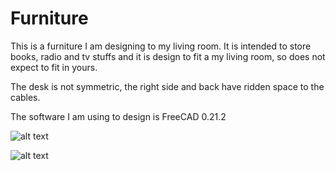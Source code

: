 # Furniture
This is a furniture I am designing to my living room. It is intended to store books, radio and tv stuffs and it is design to fit a my living room, so does not expect to fit in yours.

The desk is not symmetric, the right side and back have ridden space to the cables.

The software I am using to design is FreeCAD 0.21.2


![alt text](https://raw.githubusercontent.com/nbertamoni/Furniture/refs/heads/main/furniture_preview.bmp)

![alt text](https://raw.githubusercontent.com/nbertamoni/Furniture/refs/heads/main/furniture_preview2.bmp)



